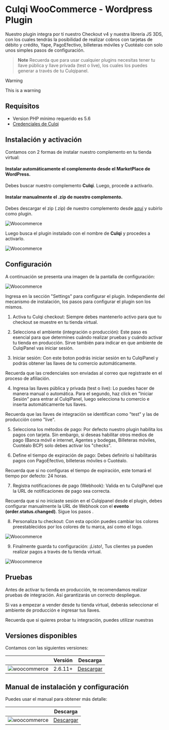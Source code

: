 # Culqi WooCommerce - Wordpress Plugin

Nuestro plugin integra por tí nuestro Checkout v4 y nuestra librería JS 3DS, con los cuales tendrás la posibilidad de realizar cobros con tarjetas de débito y crédito, Yape, PagoEfectivo, billeteras móviles y Cuotéalo con solo unos simples pasos de configuración.

> **Note**
> Recuerda que para usar cualquier plugins necesitas tener tu llave pública y llave privada (test o live), los cuales los puedes generar a través de tu Culqipanel.

>[!WARNING]
>This is a warning

## Requisitos ##

- Version PHP mínimo requerido es 5.6
- [Credenciales de Culqi](https://www.culqi.com)


## Instalación y activación

Contamos con 2 formas de instalar nuestro complemento en tu tienda virtual:

#### Instalar automáticamente el complemento desde el MarketPlace de WordPress.

 Debes buscar nuestro complemento **Culqi**. Luego, procede a activarlo.

#### Instalar manualmente el .zip de nuestro complemento.

Debes descargar el zip (.zip) de nuestro complemento desde [aquí](https://github.com/culqi/culqi-woocommerce/releases/download/v3.0.0/culqi-woocommerce.zip "download") y subirlo como plugin.

![Woocommerce](https://docs.culqi.com/images/plugins/woocommerce-instalar-zip.png)

Luego busca el plugin instalado con el nombre de **Culqi** y procedes a activarlo.

![Woocommerce](https://docs.culqi.com/images/plugins/woocommerce-activar.png)

## Configuración

A continuación se presenta una imagen de la pantalla de configuración:

![Woocommerce](https://docs.culqi.com/images/plugins/woocommerce-conf.jpg)

Ingresa en la sección "Settings" para configurar el plugin.
Independiente del mecanismo de instalación, los pasos para configurar el plugin son los mismos.

1. Activa tu Culqi checkout: Siempre debes mantenerlo activo para que tu checkout se muestre en tu tienda virtual.

2. Selecciona el ambiente (integración o producción): Este paso es esencial para que determines cuándo realizar pruebas y cuándo activar tu tienda en producción. Sirve también para indicar en que ambiente de CulqiPanel vas iniciar sesión.

3. Iniciar sesión: Con este boton podrás iniciar sesión en tu CulqiPanel y podrás obtener las llaves de tu comercio automáticamente.

<Toolbar>
  Recuerda que las credenciales son enviadas al correo que registraste en el proceso de afiliación.
</Toolbar>

4. Ingresa las llaves pública y privada (test o live): Lo puedes hacer de manera manual o automática. Para el segundo, haz click en "Iniciar Sesión" para entrar al CulqiPanel, luego selecciona tu comercio e inserta automáticamente tus llaves.

<Toolbar>
  Recuerda que las llaves de integración se identifican como "test" y las de producción como "live".
</Toolbar>

5. Selecciona los métodos de pago: Por defecto nuestro plugin habilita los pagos con tarjeta. Sin embargo, si deseas habilitar otros medios de pago (Banca móvil e internet, Agentes y bodegas, Billeteras móviles, Cuotéalo BCP) solo debes activar los "checks".

6. Define el tiempo de expiración de pago: Debes definirlo si habilitarás pagos con PagoEfectivo, billeteras móviles o Cuotéalo.

<Toolbar>
  Recuerda que si no configuras el tiempo de expiración, este tomará el tiempo por defecto: 24 horas.
</Toolbar>

7. Registra notificaciones de pago (Webhook): Valida en tu CulqiPanel que la URL de notificaciones de pago sea correcta.

<Toolbar>
  Recuerda que si no iniciaste sesión en el Culqipanel desde el plugin, debes configurar manualmente la URL de Webhook con el <b>evento (order.status.changed)</b>. Sigue los pasos <Link to="/es/documentacion/pagos-online/webhooks" text="aquí" />.
</Toolbar>

8. Personaliza tu checkout: Con esta opción puedes cambiar los colores preestablecidos por los colores de tu marca, así como el logo.

![Woocommerce](https://docs.culqi.com/images/plugins/woocommerce-preview-checkout.png)

9. Finalmente guarda tu configuración: ¡Listo!, Tus clientes ya pueden realizar pagos a través de tu tienda virtual.

![Woocommerce](https://docs.culqi.com/images/plugins/woocommerce-save.png)

## Pruebas

Antes de activar tu tienda en producción, te recomendamos realizar pruebas de integración. Así garantizarás un correcto despliegue.

Si vas a empezar a vender desde tu tienda virtual, deberás seleccionar el ambiente de producción e ingresar tus llaves.

 <Toolbar type='info'>
    Recuerda que si quieres probar tu integración, puedes utilizar nuestras <Link to="/es/documentacion/pagos-online/tarjetas-de-prueba" text="tarjetas de prueba." />
  </Toolbar>

## Versiones disponibles

Contamos con las siguientes versiones:

<table
  class="mx-auto max-w-4xl w-full whitespace-nowrap bg-transparent divide-y divide-culqi-gray-ultra-light dark:divide-culqi-plate-light border-2 border-culqi-gray-ultra-light dark:border-culqi-plate-light">
  <thead>
    <tr class="bg-culqi-gray-light dark:bg-culqi-gray-ultra-light text-culqi-plate-light text-left">
      <th class="px-3 py-[14px] font-semibold text-sm"></th>
      <th class="px-3 py-[14px] font-semibold text-sm">Versión</th>
      <th class="px-3 py-[14px] font-semibold text-sm">Descarga</th>
    </tr>
  </thead>
  <tbody class="bg-transparent divide-y divide-culqi-gray-ultra-light dark:divide-culqi-plate-light">
    <tr class="whitespace-nowrap font-normal font-Archivo  text-culqi-plate-dark dark:text-white-gray">
      <td class = "px-3 py-4 font-bold text-sm">
        <img src="https://docs.culqi.com/images/plugins/woocommerce.svg" alt="woocommerce" /></br>
      </td>
      <td class = "px-3 py-4 font-bold text-sm">
        2.6.11+
      </td>
      <td class = "px-3 py-4 text-sm">
        <a href='https://github.com/culqi/culqi-woocommerce/releases/download/v3.0.0/culqi-woocommerce.zip'>
          Descargar
        </a>
      </td>
    </tr>
  </tbody>
</table>

## Manual de instalación y configuración

Puedes usar el manual para obtener más detalle:

<table
  class="mx-auto max-w-4xl w-full whitespace-nowrap bg-transparent divide-y divide-culqi-gray-ultra-light dark:divide-culqi-plate-light border-2 border-culqi-gray-ultra-light dark:border-culqi-plate-light">
  <thead>
    <tr class="bg-culqi-gray-light dark:bg-culqi-gray-ultra-light text-culqi-plate-light text-left">
      <th class="px-3 py-[14px] font-semibold text-sm"></th>
      <th class="px-3 py-[14px] font-semibold text-sm">Descarga</th>
    </tr>
  </thead>
  <tbody class="bg-transparent divide-y divide-culqi-gray-ultra-light dark:divide-culqi-plate-light">
    <tr class="whitespace-nowrap font-normal font-Archivo  text-culqi-plate-dark dark:text-white-gray">
      <td class = "px-3 py-4 font-bold text-sm">
        <img src="https://docs.culqi.com/images/plugins/woocommerce.svg" alt="woocommerce" /></br>
      </td>
      <td class = "px-3 py-4 text-sm">
        <a href='/pdf/manual_woocommerce.pdf' download>
          Descargar
        </a>
      </td>
    </tr>
  </tbody>
</table>
